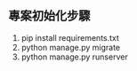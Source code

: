 ## 專案初始化步驟
1. pip install requirements.txt
2. python manage.py migrate
3. python manage.py runserver
